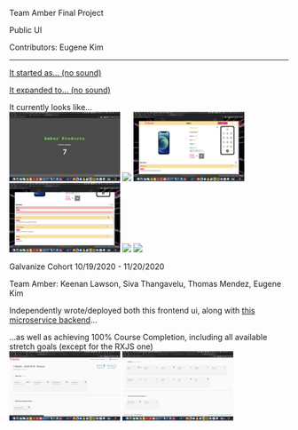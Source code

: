 Team Amber Final Project 

Public UI

Contributors:
Eugene Kim

-----

[It started as... (no sound)](https://www.youtube.com/watch?v=A6Uec_KJpiE&list=PLks73uWy20auiOKWPGq3HbGDPyYx6e-iY&index=11)

[It expanded to... (no sound)](https://youtu.be/kyVmEr_9mD0)

It currently looks like...\
<img src="/src/assets/rm0.png" width="200">
<img src="/src/assets/rm1.png" width="200">
<img src="/src/assets/rm2.png" width="200">
<img src="/src/assets/rm3.png" width="200">
<img src="/src/assets/rm4.png" width="200">
<img src="/src/assets/rm5.png" width="200">

Galvanize Cohort 10/19/2020 - 11/20/2020

Team Amber: Keenan Lawson, Siva Thangavelu, Thomas Mendez, Eugene Kim

Independently wrote/deployed both this frontend ui, along with [this microservice backend](https://github.com/ekim1707/amber-microservices-accessories)...

...as well as achieving 100% Course Completion, including all available stretch goals (except for the RXJS one)\
<img src="/src/assets/galvanize0.png" width="200">
<img src="/src/assets/galvanize1.png" width="200">